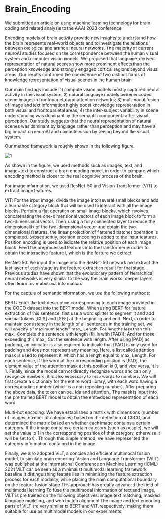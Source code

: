 # Brain_Encoding

We submitted an article on using machine learning technology for brain coding and related analysis to the AAAI 2023 conference.

Encoding models of brain activity provide new insights to understand how the brain represents real-world objects and to investigate the relations between biological and artificial neural networks. The majority of current neuroAI studies focused on the correspondence between the human visual system and computer vision models. We proposed that language-derived representation of natural scenes show more prominent effects than the perception knowledge and strongly engaged cortical regions beyond visual areas. Our results confirmed the coexistence of two distinct forms of knowledge representation of visual scenes in the human brain. 

Our main findings include: 1) compute vision models mostly captured neural activity in the visual system; 2) natural language models better encoded scene images in frontoparietal and attention networks; 3) multimodal fusion of image and text information highly boost knowledge representation in both visual and frontoparietal areas; 4) the inter-subject variability in scene understanding was dominant by the semantic component rather visual perception. Our study suggests that the neural representation of natural scenes was dominant by language rather than perception and may have a big impact on neuroAI and compute vision by seeing beyond the visual system.

Our method framework is roughly shown in the following figure.

![1](https://github.com/yzhlxg812/Brain_Encoding/assets/42958127/d09d9e6a-8fe4-4c39-a4f4-293e504e0426)


As shown in the figure, we used methods such as images, text, and image+text to construct a brain encoding model, in order to compare which encoding method is closer to the real cognitive process of the brain.

For image information, we used ResNet-50 and Vision Transformer (ViT) to extract image features.

ViT:
    For the input image, divide the image into several small blocks and add a learnable category block that will be used to interact with all the image blocks. Perform a flat operation on small image blocks, which involves concatenating the one-dimensional vectors of each image block to form a two-dimensional vector. Then, using a fully connected layer to reduce the dimensionality of the two-dimensional vector and obtain the two-dimensional features, the linear projection of flattened patches operation is completed. Subsequently, position encoding is added to the input features. Position encoding is used to indicate the relative position of each image block. Feed the preprocessed features into the transformer encoder to obtain the interactive feature f, which is the feature we extract.

ResNet-50:
    We input the image into the ResNet-50 network and extract the last layer of each stage as the feature extraction result for that stage. Previous studies have shown that the evolutionary pattern of hierarchical neural networks is very similar to the way the brain works: deeper layers often learn more abstract information.
       

For the capture of semantic information, we use the following methods:

BERT: 
    Enter the text description corresponding to each image provided in the COCO dataset into the BERT model. When using BERT for feature extraction of this sentence, first use a word splitter to segment it and add special tokens [CLS] and [SEP] at the beginning and end. Next, in order to maintain consistency in the length of all sentences in the training set, we will specify a "maximum length" max_ Length. For lengths less than this max_ Complete the sentence with length (fill in with [PAD]); And for those exceeding this max_ Cut the sentence with length. After using [PAD] as padding, an indicator is also required to indicate that [PAD] is only used for padding and does not represent any meaning. Here, a list called attention mask is used to represent it, which has a length equal to max_ Length. For each sentence, if the word at the corresponding position is [PAD], the element value of the attention mask at this position is 0, and vice versa, it is 1. Finally, since the model cannot directly recognize words and can only recognize numbers, it is also necessary to map words to numbers. We will first create a dictionary for the entire word library, with each word having a corresponding number (which is a non repeating number). After preparing the above data, the token can be_ Ids and attention_ The mask is input into the pre trained BERT model to obtain the embedded representation of each word.
    
Multi-hot encoding: 
    We have established a matrix with dimensions (number of images, number of categories) based on the definition of COCO, and determined the matrix based on whether each image contains a certain category. If the image contains a certain category (such as people), we will set the value to 1 in the corresponding position of that category, otherwise it will be set to 0,. Through this simple method, we have represented the category information contained in the image.

Finally, we also adopted ViLT, a concise and efficient multimodal fusion model, to simulate brain encoding. Vision and Language Transformer (ViLT) was published at the International Conference on Machine Learning (ICML) 2021 ViLT can be seen as a minimalist multimodal learning framework baseline It distinguishing feature lies in minimizing the feature extraction process for each modality, while placing the main computational boundary on the feature fusion stage This approach has greatly advanced the field of multimodal learning To fuse the multimodal information of text and image, ViLT is pre trained on the following objectives: image text matching, masked language modeling, and word patch alignment The image and text encoding parts of ViLT are very similar to BERT and ViT, respectively, making them suitable for use as multimodal models in our experiments.


    

